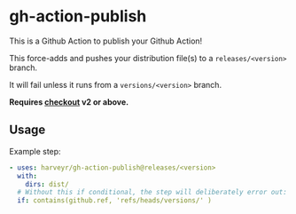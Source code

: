 # gh-action-publish

This is a Github Action to publish your Github Action!

This force-adds and pushes your distribution file(s) to a `releases/<version>`
branch.

It will fail unless it runs from a `versions/<version>` branch.

**Requires [checkout](https://github.com/actions/checkout) v2 or above.**

## Usage

Example step:

```yaml
- uses: harveyr/gh-action-publish@releases/<version>
  with:
    dirs: dist/
  # Without this if conditional, the step will deliberately error out:
  if: contains(github.ref, 'refs/heads/versions/' )
```
